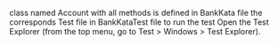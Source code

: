 class named Account with all methods is defined in BankKata file
the corresponds Test file in BankKataTest file 
to run the test Open the Test Explorer (from the top menu, go to Test > Windows > Test Explorer).
